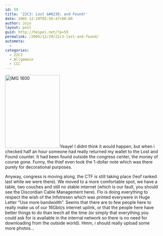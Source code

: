 ```yaml
---
id: 59
title: '22C3: Lost &#8230; and Found!'
date: 2005-12-29T05:50:47+00:00
author: Jojo
layout: post
guid: http://heipei.net/?p=59
permalink: /2005/12/29/22c3-lost-and-found/
autometa:
  - 
categories:
  - 22C3
  - Allgemein
  - CCC
---
```

[<img data-echo="https://static.flickr.com/42/78769816_473fda1881_m.jpg" width="180" height="240" alt="IMG 1600" class="alignleft" />](https://secure.flickr.com/photos/heipei/tags/22c3/ "Photo Sharing")Yeaye! I didnt think it would happen, but when i checked half an hour someone had really returned my wallet to the Lost and Found counter. It had been found outside the congress center, the money of course gone. Funny, the thief even took the 1-dollar note which was there purely for decorational purposes.
  
Anyway, congress is moving along, the CTF is still taking place (!eof ranked last while we were there). We moved to a more comfortable spot, we have a table, two couches and still no stable internet (which is our fault, you should see the Discordian Cable Management here). Flo is doing everything to respect the wish of the Infotresen which was printed everywere in Huge Letter &#8220;Use more bandwidth&#8221;. Seems that there are to few people here to really make us of our 16Gbit/s internet uplink, or that the people here have better things to do than leech all the time (or simply that everything you could ask for is available in the internal network so there is no need for downloading from the outside world). Hmm, i should really upload some more photos&#8230;

